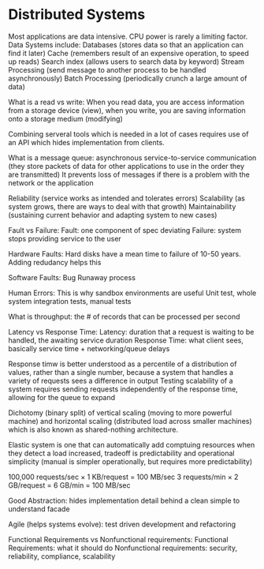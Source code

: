 # Distributed Systems

Most applications are data intensive. CPU power is rarely a limiting factor. 
Data Systems include:
Databases (stores data so that an application can find it later)
Cache (remembers result of an expensive operation, to speed up reads)
Search index (allows users to search data by keyword)
Stream Processing (send message to another process to be handled asynchronously)
Batch Processing (periodically crunch a large amount of data)

What is a read vs write:
When you read data, you are access information from a storage device (view), when you write, you are saving information onto a storage medium (modifying)

Combining serveral tools which is needed in a lot of cases requires use of an API which hides implementation from clients. 

What is a message queue:
asynchronous service-to-service communication (they store packets of data for other applications to use in the order they are transmitted)
It prevents loss of messages if there is a problem with the network or the application

Reliability (service works as intended and tolerates errors)
Scalability (as system grows, there are ways to deal with that growth)
Maintainability (sustaining current behavior and adapting system to new cases)

Fault vs Failure:
Fault: one component of spec deviating
Failure: system stops providing service to the user

Hardware Faults:
Hard disks have a mean time to failure of 10-50 years.
Adding redudancy helps this

Software Faults:
Bug
Runaway process

Human Errors:
This is why sandbox environments are useful
Unit test, whole system integration tests, manual tests

What is throughput:
the # of records that can be processed per second

Latency vs Response Time:
Latency: duration that a request is waiting to be handled, the awaiting service duration
Response Time: what client sees, basically service time + networking/queue delays

Response timw is better understood as a percentile of a distribution of values, rather than a single number, because a system that handles a variety of requests sees a difference in output
Testing scalability of a system requires sending requests independently of the response time, allowing for the queue to expand

Dichotomy (binary split) of vertical scaling (moving to more powerful machine) and horizontal scaling (distributed load across smaller machines) which is also known as shared-nothing architecture.

Elastic system is one that can automatically add comptuing resources when they detect a load increased, tradeoff is predictability and operational simplicity (manual is simpler operationally, but requires more predictability)

100,000 requests/sec × 1 KB/request = 100 MB/sec
3 requests/min × 2 GB/request = 6 GB/min = 100 MB/sec

Good Abstraction:
hides implementation detail behind a clean simple to understand facade

Agile (helps systems evolve):
test driven development and refactoring

Functional Requirements vs Nonfunctional requirements:
Functional Requirements: what it should do
Nonfunctional requirements: security, reliability, compliance, scalability

